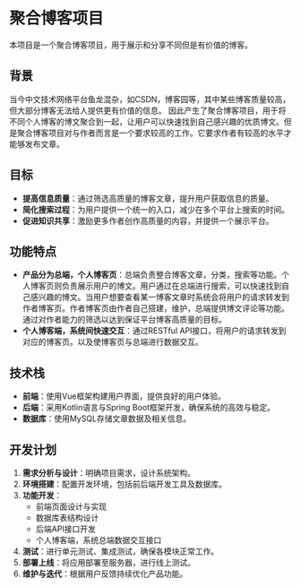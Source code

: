 # 聚合博客项目

本项目是一个聚合博客项目，用于展示和分享不同但是有价值的博客。

## 背景

当今中文技术网络平台鱼龙混杂，如CSDN，博客园等，其中某些博客质量较高，但大部分博客无法给人提供更有价值的信息。
因此产生了聚合博客项目，用于将不同个人博客的博文聚合到一起，让用户可以快速找到自己感兴趣的优质博文。但是聚合博客项目对与作者而言是一个要求较高的工作。它要求作者有较高的水平才能够发布文章。

## 目标

- **提高信息质量**：通过筛选高质量的博客文章，提升用户获取信息的质量。
- **简化搜索过程**：为用户提供一个统一的入口，减少在多个平台上搜索的时间。
- **促进知识共享**：激励更多作者创作高质量的内容，并提供一个展示平台。

## 功能特点

- **产品分为总端，个人博客页**：总端负责整合博客文章，分类，搜索等功能。个人博客页则负责展示用户的博文。用户通过在总端进行搜索，可以快速找到自己感兴趣的博文。当用户想要查看某一博客文章时系统会将用户的请求转发到作者博客页。作者博客页由作者自己搭建，维护，总端提供博文评论等功能。 通过对作者能力的筛选以达到保证平台博客高质量的目标。
- **个人博客端，系统间快速交互**：通过RESTful API接口，将用户的请求转发到对应的博客页。以及使博客页与总端进行数据交互。

## 技术栈

- **前端**：使用Vue框架构建用户界面，提供良好的用户体验。
- **后端**：采用Kotlin语言与Spring Boot框架开发，确保系统的高效与稳定。
- **数据库**：使用MySQL存储文章数据及相关信息。

## 开发计划

1. **需求分析与设计**：明确项目需求，设计系统架构。
2. **环境搭建**：配置开发环境，包括前后端开发工具及数据库。
3. **功能开发**：
   - 前端页面设计与实现
   - 数据库表结构设计
   - 后端API接口开发
   - 个人博客端，系统总端数据交互接口
4. **测试**：进行单元测试、集成测试，确保各模块正常工作。
5. **部署上线**：将应用部署至服务器，进行线上测试。
6. **维护与迭代**：根据用户反馈持续优化产品功能。
